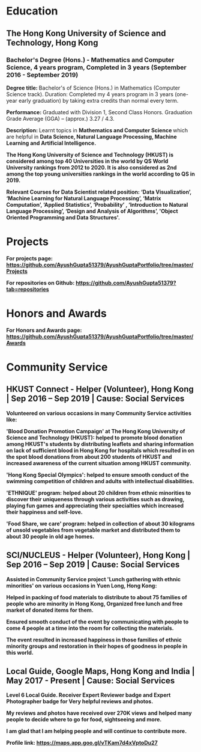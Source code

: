 # Education

## The Hong Kong University of Science and Technology, Hong Kong
### Bachelor's Degree (Hons.) - Mathematics and Computer Science, 4 years program, Completed in 3 years (September 2016 - September 2019)

<b> Degree title: </b>
Bachelor's of Science (Hons.) in Mathematics (Computer Science track).
Duration: Completed my 4 years program in 3 years (one-year early graduation) by taking extra credits than normal every term.

<b> Performance: </b> Graduated with Division 1, Second Class Honors. Graduation Grade Average (GGA) – (approx.) 3.27 / 4.3.

<b> Description: </b> Learnt topics in <b> Mathematics and Computer Science </b> which are helpful in <b>Data Science, Natural Language Processing, Machine Learning and Artificial Intelligence. <b>

<b> The Hong Kong University of Science and Technology (HKUST) </b> is considered <b> among top 40 Universities in the world by QS World University rankings </b> from 2012 to 2020. It is also considered as <b> 2nd among the top young universities rankings in the world according to QS </b> in 2019.

<b> Relevant Courses for Data Scientist related position: ‘Data Visualization’, ‘Machine Learning for Natural Language Processing’, ‘Matrix Computation’, ‘Applied Statistics’, ‘Probability’ , ‘Introduction to Natural Language Processing’, ‘Design and Analysis of Algorithms’, 'Object Oriented Programming and Data Structures'. </b>

# Projects

<b> For projects page: https://github.com/AyushGupta51379/AyushGuptaPortfolio/tree/master/Projects 

For repositories on Github:
https://github.com/AyushGupta51379?tab=repositories 
</b>

# Honors and Awards

<b> For Honors and Awards page: https://github.com/AyushGupta51379/AyushGuptaPortfolio/tree/master/Awards </b>

# Community Service

## HKUST Connect - Helper (Volunteer), Hong Kong | Sep 2016 – Sep 2019 | Cause: Social Services

Volunteered on various occasions in many Community Service activities like:

<strong> 'Blood Donation Promotion Campaign' at The Hong Kong University of Science and Technology (HKUST): </strong> helped to promote blood donation among HKUST's students by distributing leaflets and sharing information on lack of sufficient blood in Hong Kong for hospitals which resulted in on the spot blood donations from about 200 students of HKUST and increased awareness of the current situation among HKUST community.

<strong> 'Hong Kong Special Olympics': </strong> helped to ensure smooth conduct of the swimming competition of children and adults with intellectual disabilities.

<b> 'ETHNIQUE' program: </b> helped about 20 children from ethnic minorities to discover their uniqueness through various activities such as drawing, playing fun games and appreciating their specialties which increased their happiness and self-love.

<b> 'Food Share, we care' program: </b> helped in collection of about 30 kilograms of unsold vegetables from vegetable market and distributed them to about 30 people in old age homes.

## SCI/NUCLEUS - Helper (Volunteer), Hong Kong | Sep 2016 – Sep 2019 | Cause: Social Services

<b> Assisted in Community Service project 'Lunch gathering with ethnic minorities' on various occasions in Yuen Long, Hong Kong: </b>

Helped in packing of food materials to distribute to about 75 families of people who are minority in Hong Kong,
Organized free lunch and free market of donated items for them.

Ensured smooth conduct of the event by communicating with people to come 4 people at a time into the room for collecting the materials.

<b> The event resulted in increased happiness in those families of ethnic minority groups and restoration in their hopes of goodness in people in this world. </b>

## Local Guide, Google Maps, Hong Kong and India | May 2017 - Present | Cause: Social Services

Level 6 Local Guide. Receiver Expert Reviewer badge and Expert Photographer badge for Very helpful reviews and photos.

My reviews and photos have received over 270K views and helped many people to decide where to go for food, sightseeing and more.

<b> I am glad that I am helping people and will continue to contribute more. </b>

<b> Profile link: </b>
https://maps.app.goo.gl/vTKam7d4xVptoDu27


